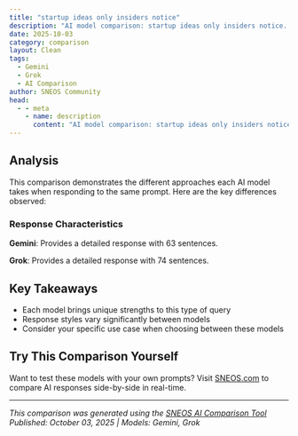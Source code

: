 ```yaml
---
title: "startup ideas only insiders notice"
description: "AI model comparison: startup ideas only insiders notice..."
date: 2025-10-03
category: comparison
layout: Clean
tags:
  - Gemini
  - Grok
  - AI Comparison
author: SNEOS Community
head:
  - - meta
    - name: description
      content: "AI model comparison: startup ideas only insiders notice..."
---
```


<ChatComparison
  title="startup ideas only insiders notice"
  prompt="startup ideas only insiders notice"
  :responses='{
    "Gemini": "Okay, you want startup ideas that are hidden in plain sight, problems only people deeply embedded in specific fields truly understand. I love this! Here are some ideas, broken down by area of expertise, with a focus on niche needs and frustrations:\n\n**I.  Software Development/Engineering:**\n\n*   **Automated Documentation for Legacy Systems:**  *The Problem:*  Tons of companies rely on old, undocumented systems.  Reverse engineering is a nightmare.  *The Solution:* A tool that automatically analyzes code and creates interactive documentation, dependency graphs, and potential refactoring suggestions. *Insider POV:* Developers hate working with undocumented code, and companies fear touching it.\n*   **Git Branching Strategy Enforcement:** *The Problem:* Large teams struggle with consistent git branching and merging strategies, leading to conflicts and code quality issues. *The Solution:* A customizable tool that integrates with Git to enforce pre-defined branching workflows, automatically validate pull requests, and provide feedback to developers. *Insider POV:* Prevents merge hell and improves code maintainability.\n*   **AI-Powered Code Review Focusing on Security Vulnerabilities:** *The Problem:* Existing code review tools catch syntax errors, but miss subtle security flaws. *The Solution:* An AI-powered tool trained on security best practices and vulnerability databases that can proactively identify and suggest fixes for potential security issues in code. *Insider POV:* Protects systems from exploitation.\n\n**II.  Healthcare:**\n\n*   **Patient Advocacy/Navigation Platform for Rare Diseases:** *The Problem:* Patients with rare diseases struggle to find specialists, navigate insurance, and access clinical trials.  *The Solution:* A platform that connects patients with resources, provides personalized support, and streamlines the process of finding the right care. *Insider POV:* The system is fragmented and overwhelming, leading to delayed diagnoses and poor outcomes.\n*   **AI-Powered Prior Authorization Optimization:** *The Problem:* Prior authorization from insurance companies is a major bottleneck for doctors and patients. *The Solution:* A tool that uses AI to predict whether a prior authorization will be approved and automatically prepares the necessary documentation. *Insider POV:* Saves time and gets patients the treatments they need faster.\n*   **Telehealth Platform Tailored to Geriatric Care:** *The Problem:* General telehealth platforms aren\u0027t designed for the unique needs of elderly patients (limited tech skills, cognitive impairments, etc.). *The Solution:*  A telehealth platform with simplified interface, larger fonts, remote caregiver integration, and features to address cognitive decline. *Insider POV:* Aging populations are increasing, and telehealth needs to be accessible.\n\n**III.  Education:**\n\n*   **Personalized Learning Path Recommendation Engine for Specific Job Roles:** *The Problem:* People struggle to find the right educational resources to advance in their careers. *The Solution:* An AI-powered platform that analyzes job descriptions and recommends specific courses, certifications, and projects to develop the necessary skills. *Insider POV:* Reduces the time and cost of upskilling.\n*   **AI-Powered Feedback Tool for Writing Assignments:** *The Problem:* Teachers are overwhelmed with grading writing assignments and providing individualized feedback. *The Solution:* A tool that uses AI to automatically analyze student writing, provide feedback on grammar, clarity, and argumentation, and identify areas for improvement. *Insider POV:* Frees up teachers\u0027 time and improves student writing skills.\n*   **Gamified Platform for Teaching Complex Research Methodologies:** *The Problem:* Many students, even at the graduate level, struggle to grasp research methodologies. *The Solution:* A game or simulation that allows students to apply different research methods in a safe environment and see the impact of their choices. *Insider POV:* Improves student understanding and confidence in research.\n\n**IV.  Manufacturing/Supply Chain:**\n\n*   **Predictive Maintenance Platform for Niche Industrial Equipment:** *The Problem:* Expensive equipment downtime cripples production. *The Solution:*  A platform that collects data from sensors on specific types of equipment and uses machine learning to predict failures and schedule maintenance proactively.  *Insider POV:*  Reduces downtime and saves money.\n*   **AI-Powered Sourcing Platform for Sustainable Materials:** *The Problem:* Companies struggle to find and verify sustainable materials for their products. *The Solution:*  A platform that connects companies with suppliers of sustainable materials, provides data on environmental impact, and verifies certifications. *Insider POV:* Helps companies meet sustainability goals.\n*   **Real-Time Inventory Optimization for Perishable Goods:** *The Problem:* Food waste is a major problem in the supply chain. *The Solution:* A platform that uses real-time data to optimize inventory levels and predict demand for perishable goods, minimizing waste. *Insider POV:* Reduces food waste and increases profitability.\n\n**V.  Finance:**\n\n*   **AI-Powered Fraud Detection for Specific Types of Online Transactions:** *The Problem:*  General fraud detection systems are often ineffective against sophisticated attacks. *The Solution:*  An AI-powered tool trained on specific types of online transactions (e.g., cryptocurrency, online gaming) to identify and prevent fraud. *Insider POV:* Protects users and businesses from financial loss.\n*   **Automated Compliance Platform for Specific Financial Regulations:** *The Problem:*  Staying compliant with ever-changing financial regulations is a huge burden. *The Solution:* A platform that automates compliance tasks, such as KYC/AML checks, and provides alerts when regulations change. *Insider POV:* Reduces the risk of fines and legal issues.\n*   **Personalized Financial Planning Tool for Gig Workers:** *The Problem:*  Gig workers have unique financial needs that traditional financial planning tools don\u0027t address. *The Solution:*  A platform that helps gig workers manage their income, taxes, and benefits, and plan for the future. *Insider POV:* Provides financial stability for a growing workforce.\n\n**Key to Success (Regardless of the Idea):**\n\n*   **Deep Domain Expertise:** You *must* have a deep understanding of the target industry\u0027s pain points.\n*   **Talk to Your Target Users:** Conduct extensive interviews to validate your assumptions and refine your solution.\n*   **Focus on a Specific Niche:** Don\u0027t try to be everything to everyone. Start with a small, well-defined target market.\n*   **Iterate Quickly:** Get your product into the hands of users as soon as possible and iterate based on their feedback.\n\nGood luck!  I\u0027m happy to brainstorm more if you have a specific area you\u0027re interested in.\n",
    "Grok": "Startup ideas that only insiders notice often stem from deep industry knowledge, subtle pain points, or emerging trends that aren\u0027t yet obvious to the general public. Insiders\u2014whether they are professionals in a specific field, early adopters of technology, or individuals with niche expertise\u2014can spot opportunities that others overlook. Below are some startup ideas inspired by insider perspectives across various industries. These are conceptual and speculative, meant to spark inspiration, and focus on problems or trends that may not yet be widely recognized.\n\n---\n\n### 1. **Healthcare: AI-Driven Clinical Trial Patient Matching**\n- **Insider Insight**: Clinical trials often struggle with patient recruitment, with up to 80% of trials delayed due to insufficient enrollment. Insiders in healthcare and biotech know that patient data is fragmented across systems, and eligibility criteria are highly specific, making matching difficult.\n- **Idea**: Build an AI platform that integrates with electronic health records (EHRs) and uses natural language processing (NLP) to identify and match patients to clinical trials in real time. The platform could also gamify participation for patients with incentives while ensuring HIPAA compliance.\n- **Why Insiders Notice**: Only those working in clinical research or health tech understand the scale of inefficiencies in trial recruitment and the untapped potential of AI to bridge data silos.\n\n---\n\n### 2. **Finance: Micro-Compliance Tools for Decentralized Finance (DeFi)**\n- **Insider Insight**: DeFi platforms are growing rapidly, but regulatory uncertainty looms large. Insiders in blockchain and fintech see that many small-scale developers and users lack access to affordable compliance tools, risking penalties or shutdowns as governments tighten rules.\n- **Idea**: Create a SaaS platform offering micro-compliance solutions for DeFi projects\u2014think automated KYC/AML checks, tax reporting plugins, and regulatory alerts tailored to specific jurisdictions, priced for small teams or individual developers.\n- **Why Insiders Notice**: Only those immersed in the DeFi space grasp the tension between innovation and looming regulation, as well as the gap in accessible compliance tools for non-enterprise players.\n\n---\n\n### 3. **Manufacturing: IoT-Driven Predictive Maintenance for Legacy Machinery**\n- **Insider Insight**: Many factories still rely on decades-old machinery that lacks built-in smart sensors. Insiders in industrial IoT and manufacturing know that downtime from unexpected breakdowns is a massive, costly problem, but retrofitting old equipment with sensors is often seen as impractical.\n- **Idea**: Develop low-cost, plug-and-play IoT sensor kits that can be attached to legacy machinery to monitor vibration, temperature, and wear, feeding data into a predictive maintenance AI platform. This could save companies millions by preventing failures without requiring full equipment replacement.\n- **Why Insiders Notice**: Only those working on the factory floor or in industrial tech understand the prevalence of legacy systems and the hesitance to invest in full overhauls, creating a niche for retrofit solutions.\n\n---\n\n### 4. **Education: VR-Based Soft Skills Training for Remote Teams**\n- **Insider Insight**: Remote work has eroded opportunities for casual mentorship and soft skills development (like conflict resolution or leadership presence). Insiders in HR and edtech see that companies are desperate for innovative ways to train distributed teams beyond static webinars.\n- **Idea**: Build a VR platform simulating workplace scenarios (e.g., difficult conversations, team brainstorming) where remote employees can practice soft skills in immersive, low-stakes environments with AI feedback or live coaching.\n- **Why Insiders Notice**: Only those in HR, remote work management, or VR tech recognize how much companies struggle with intangible skill gaps in remote settings and the potential of VR to close them.\n\n---\n\n### 5. **Retail: Hyper-Local Inventory Sharing for Small Businesses**\n- **Insider Insight**: Small retailers often face inventory shortages or overstock, losing sales or tying up capital. Insiders in retail tech know that local businesses rarely collaborate due to lack of trust or systems, even though they could benefit from sharing stock.\n- **Idea**: Develop a platform that connects small retailers in the same area to share inventory in real time\u2014e.g., a boutique could borrow a dress from a nearby store for a customer, splitting the profit. Blockchain could ensure transparency and trust in transactions.\n- **Why Insiders Notice**: Only retail insiders see the day-to-day inventory headaches and the missed opportunity for hyper-local collaboration, especially as e-commerce giants squeeze smaller players.\n\n---\n\n### 6. **Energy: Peer-to-Peer Energy Trading for Solar Homeowners**\n- **Insider Insight**: Solar panel adoption is rising, but insiders in renewable energy know that many homeowners with excess solar power can\u2019t easily sell it back to the grid due to bureaucratic or low payout issues. Meanwhile, neighbors might want cheaper, greener energy.\n- **Idea**: Create a blockchain-based app for peer-to-peer energy trading, allowing solar homeowners to sell excess power directly to nearby residents or businesses at competitive rates, bypassing traditional utilities.\n- **Why Insiders Notice**: Only those in the energy sector or smart grid tech understand the inefficiencies of current solar buyback programs and the growing desire for decentralized energy solutions.\n\n---\n\n### 7. **Gaming: AI-Powered Dynamic Storytelling for Indie Games**\n- **Insider Insight**: Indie game developers often lack the budget for complex narratives or branching storylines, yet players crave personalized experiences. Insiders in game dev and AI see a gap for tools that can dynamically adapt stories based on player choices without heavy coding.\n- **Idea**: Build an AI engine that indie developers can plug into their games to generate dynamic dialogue, plot twists, and character interactions in real time, tailored to player behavior, making each playthrough unique.\n- **Why Insiders Notice**: Only game developers and AI specialists recognize the hunger for personalized storytelling and the technical barriers that prevent smaller studios from competing with AAA titles in this area.\n\n---\n\n### 8. **Agriculture: Drone-Based Pollinator Monitoring for Small Farms**\n- **Insider Insight**: Pollinator decline (e.g., bees) is a growing crisis for agriculture, but small farmers lack the resources to monitor ecosystems or optimize pollination. Insiders in agritech and drone tech know that localized data could transform yields.\n- **Idea**: Develop a drone service or subscription model for small farms, using AI to monitor pollinator activity, map pollination gaps, and suggest interventions like planting specific flowers or adjusting pesticide use.\n- **Why Insiders Notice**: Only those in agriculture or drone tech see the urgent, under-addressed impact of pollinator decline on smaller operations and the potential for lightweight, data-driven solutions.\n\n---\n\n### 9. **Legal Tech: Automated Dispute Resolution for Gig Economy Workers**\n- **Insider Insight**: Gig economy workers (e.g., freelancers, drivers) often face payment disputes or contract issues but can\u2019t afford legal help. Insiders in legal tech and labor advocacy notice that these micro-disputes are ripe for automation.\n- **Idea**: Create an AI-powered platform for gig workers to resolve small-scale disputes (e.g., unpaid invoices under $500) through automated mediation, templated agreements, and escrow services, with minimal human intervention.\n- **Why Insiders Notice**: Only those in gig economy platforms or legal tech see the volume of small, recurring disputes and the lack of accessible, low-cost resolution tools for independent workers.\n\n---\n\n### 10. **Cybersecurity: Behavioral Biometrics for Zero-Trust Environments**\n- **Insider Insight**: With remote work and BYOD (bring your own device) policies, traditional passwords and MFA aren\u2019t enough. Insiders in cybersecurity know that behavioral biometrics (e.g., typing patterns, mouse movements) are an emerging frontier for continuous authentication.\n- **Idea**: Develop a lightweight, privacy-focused behavioral biometrics tool that integrates with zero-trust security frameworks to continuously verify user identity based on unique behavioral patterns, reducing reliance on static credentials.\n- **Why Insiders Notice**: Only cybersecurity experts and IT admins understand the limitations of current authentication methods and the growing need for frictionless, continuous security in distributed work environments.\n\n---\n\nThese ideas leverage insider knowledge of subtle inefficiencies, emerging technologies, or under-the-radar trends. If you\u0027re an insider in one of these spaces, you might already see additional nuances or obstacles\u2014use that to refine the concept further. If you\u0027re not, partnering with domain experts could be the key to validating and executing on such ideas. What industry are you most curious about? I can dive deeper into specific trends or pain points."
  }'
  published-date="20:02"
/>

## Analysis

This comparison demonstrates the different approaches each AI model takes when responding to the same prompt. Here are the key differences observed:

### Response Characteristics

**Gemini**: Provides a detailed response with 63 sentences. 

**Grok**: Provides a detailed response with 74 sentences. 

## Key Takeaways

- Each model brings unique strengths to this type of query
- Response styles vary significantly between models
- Consider your specific use case when choosing between these models

## Try This Comparison Yourself

Want to test these models with your own prompts? Visit [SNEOS.com](https://sneos.com) to compare AI responses side-by-side in real-time.

---

*This comparison was generated using the [SNEOS AI Comparison Tool](https://sneos.com)*
*Published: October 03, 2025 | Models: Gemini, Grok*
